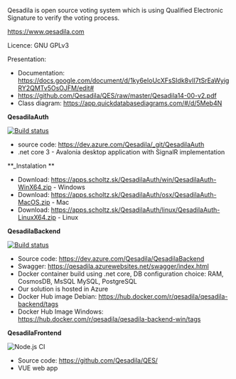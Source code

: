 Qesadila is open source voting system which is using Qualified Electronic Signature to verify the voting process.

https://www.qesadila.com

Licence: GNU GPLv3

Presentation:

- Documentation: https://docs.google.com/document/d/1ky6eIoUcXFsSIdk8vII7tSrEaWyigRY2QMTv5OsOJFM/edit#
- https://github.com/Qesadila/QES/raw/master/Qesadila14-00-v2.pdf
- Class diagram: https://app.quickdatabasediagrams.com/#/d/5Meb4N

**QesadilaAuth**

[![Build status](https://dev.azure.com/Qesadila/QesadilaAuth/_apis/build/status/QesadilaAuth-ASP.NET%20Core-CI)](https://dev.azure.com/Qesadila/QesadilaAuth/_build/latest?definitionId=4)
- source code: https://dev.azure.com/Qesadila/_git/QesadilaAuth
- .net core 3 - Avalonia desktop application with SignalR implementation

**_Instalation **

- Download: https://apps.scholtz.sk/QesadilaAuth/win/QesadilaAuth-WinX64.zip - Windows
- Download: https://apps.scholtz.sk/QesadilaAuth/osx/QesadilaAuth-MacOS.zip - Mac
- Download: https://apps.scholtz.sk/QesadilaAuth/linux/QesadilaAuth-LinuxX64.zip - Linux

**QesadilaBackend**

[![Build status](https://dev.azure.com/Qesadila/QesadilaBackend/_apis/build/status/qesadila%20-%20Linux%20docker)](https://dev.azure.com/Qesadila/QesadilaBackend/_build/latest?definitionId=3)
- Source code: https://dev.azure.com/Qesadila/QesadilaBackend
- Swagger: https://qesadila.azurewebsites.net/swagger/index.html
- Docker container build using .net core, DB configuration choice: RAM, CosmosDB, MsSQL MySQL, PostgreSQL
- Our solution is hosted in Azure
- Docker Hub image Debian: https://hub.docker.com/r/qesadila/qesadila-backend/tags
- Docker Hub Image Windows: https://hub.docker.com/r/qesadila/qesadila-backend-win/tags

**QesadilaFrontend**

![Node.js CI](https://github.com/Qesadila/QES/workflows/Node.js%20CI/badge.svg)
- Source code: https://github.com/Qesadila/QES/
- VUE web app
